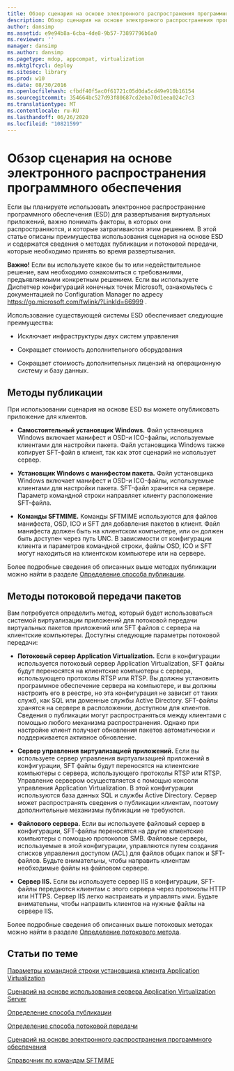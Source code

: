 ```yaml
---
title: Обзор сценария на основе электронного распространения программного обеспечения
description: Обзор сценария на основе электронного распространения программного обеспечения
author: dansimp
ms.assetid: e9e94b8a-6cba-4de8-9b57-73897796b6a0
ms.reviewer: ''
manager: dansimp
ms.author: dansimp
ms.pagetype: mdop, appcompat, virtualization
ms.mktglfcycl: deploy
ms.sitesec: library
ms.prod: w10
ms.date: 08/30/2016
ms.openlocfilehash: cfbdf40f5ac0f61721c05d0da5cd49e910b16154
ms.sourcegitcommit: 354664bc527d93f80687cd2eba70d1eea024c7c3
ms.translationtype: MT
ms.contentlocale: ru-RU
ms.lasthandoff: 06/26/2020
ms.locfileid: "10821599"
---
```

# Обзор сценария на основе электронного распространения программного обеспечения


Если вы планируете использовать электронное распространение программного обеспечения (ESD) для развертывания виртуальных приложений, важно понимать факторы, в которых они распространяются, и которые затрагиваются этим решением. В этой статье описаны преимущества использования сценария на основе ESD и содержатся сведения о методах публикации и потоковой передачи, которые необходимо принять во время развертывания.

**Важно!**  Если вы используете какое бы то или недействительное решение, вам необходимо ознакомиться с требованиями, предъявляемыми конкретным решением. Если вы используете Диспетчер конфигураций конечных точек Microsoft, ознакомьтесь с документацией по Configuration Manager по адресу <https://go.microsoft.com/fwlink/?LinkId=66999> .

 

Использование существующей системы ESD обеспечивает следующие преимущества:

-   Исключает инфраструктуры двух систем управления

-   Сокращает стоимость дополнительного оборудования

-   Сокращает стоимость дополнительных лицензий на операционную систему и базу данных.

## Методы публикации


При использовании сценария на основе ESD вы можете опубликовать приложение для клиентов.

-   **Самостоятельный установщик Windows.** Файл установщика Windows включает манифест и OSD-и ICO-файлы, используемые клиентами для настройки пакета. Файл установщика Windows также копирует SFT-файл в клиент, так как этот сценарий не использует сервер.

-   **Установщик Windows с манифестом пакета.** Файл установщика Windows включает манифест и OSD-и ICO-файлы, используемые клиентами для настройки пакета. SFT-файл хранится на сервере. Параметр командной строки направляет клиенту расположение SFT-файла.

-   **Команды SFTMIME.** Команды SFTMIME используются для файлов манифеста, OSD, ICO и SFT для добавления пакетов в клиент. Файл манифеста должен быть на клиентском компьютере, или он должен быть доступен через путь UNC. В зависимости от конфигурации клиента и параметров командной строки, файлы OSD, ICO и SFT могут находиться на клиентском компьютере или на сервере.

Более подробные сведения об описанных выше методах публикации можно найти в разделе [Определение способа публикации](determine-your-publishing-method.md).

## Методы потоковой передачи пакетов


Вам потребуется определить метод, который будет использоваться системой виртуализации приложений для потоковой передачи виртуальных пакетов приложений или SFT файлов с сервера на клиентские компьютеры. Доступны следующие параметры потоковой передачи:

-   **Потоковый сервер Application Virtualization.** Если в конфигурации используется потоковый сервер Application Virtualization, SFT файлы будут переносятся на клиентские компьютеры с сервера, использующего протоколы RTSP или RTSP. Вы должны установить программное обеспечение сервера на компьютере, и вы должны настроить его в реестре, но эта конфигурация не зависит от таких служб, как SQL или доменные службы Active Directory. SFT-файлы хранятся на сервере в расположении, доступном для клиентов. Сведения о публикации могут распространяться между клиентами с помощью любого механизма распространения. Однако при настройке клиент получает обновления пакетов автоматически и поддерживается активное обновление.

-   **Сервер управления виртуализацией приложений.** Если вы используете сервер управления виртуализацией приложений в конфигурации, SFT файлы будут переносятся на клиентские компьютеры с сервера, использующего протоколы RTSP или RTSP. Управление сервером осуществляется с помощью консоли управления Application Virtualization. В этой конфигурации используются база данных SQL и службы Active Directory. Сервер может распространять сведения о публикации клиентам, поэтому дополнительные механизмы публикации не требуются.

-   **Файлового сервера.** Если вы используете файловый сервер в конфигурации, SFT-файлы переносятся на другие клиентские компьютеры с помощью протоколов SMB. Файловые серверы, используемые в этой конфигурации, управляются путем создания списков управления доступом (ACL) для файлов общих папок и SFT-файлов. Будьте внимательны, чтобы направить клиентам необходимые файлы на файловом сервере.

-   **Сервер IIS.** Если вы используете сервер IIS в конфигурации, SFT-файлы передаются клиентам с этого сервера через протоколы HTTP или HTTPS. Сервер IIS легко настраивать и управлять ими. Будьте внимательны, чтобы направить клиентов на нужные файлы на сервере IIS.

Более подробные сведения об описанных выше потоковых методах можно найти в разделе [Определение потокового метода](determine-your-streaming-method.md).

## Статьи по теме


[Параметры командной строки установщика клиента Application Virtualization](application-virtualization-client-installer-command-line-parameters.md)

[Сценарий на основе использования сервера Application Virtualization Server](application-virtualization-server-based-scenario.md)

[Определение способа публикации](determine-your-publishing-method.md)

[Определение способа потоковой передачи](determine-your-streaming-method.md)

[Сценарий на основе электронного распространения программного обеспечения](electronic-software-distribution-based-scenario.md)

[Справочник по командам SFTMIME](sftmime--command-reference.md)

 

 





